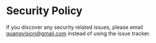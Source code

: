 # Security Policy

If you discover any security related issues, please email quangvision@gmail.com instead of using the issue tracker.
